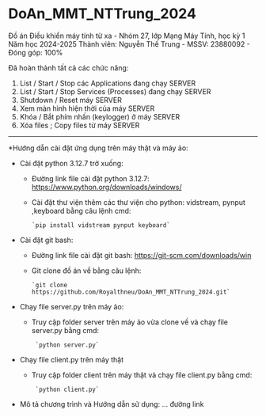 # DoAn_MMT_NTTrung_2024

Đồ án Điều khiển máy tính từ xa - Nhóm 27, lớp Mạng Máy Tính, học kỳ 1 Năm học 2024-2025
Thành viên: Nguyễn Thế Trung - MSSV: 23880092 - Đóng góp: 100%

Đã hoàn thành tất cả các chức năng:
1.	List / Start / Stop các Applications đang chạy SERVER
2.	List / Start / Stop Services (Processes) đang chạy SERVER
3.	Shutdown / Reset máy SERVER
4.	Xem màn hình hiện thời của máy SERVER
5.	Khóa / Bắt phím nhấn (keylogger) ở máy SERVER
6.	Xóa files ; Copy files từ máy SERVER

_________________________________________________________________________________________
*Hướng dẫn cài đặt ứng dụng trên máy thật và máy ảo:
    
- Cài đặt python 3.12.7 trở xuống:
  + Đường link file cài đặt python 3.12.7: https://www.python.org/downloads/windows/
  + Cài đặt thư viện thêm các thư viện cho python: vidstream, pynput ,keyboard bằng câu lệnh cmd:
        
        `pip install vidstream pynput keyboard`
    
- Cài đặt git bash:
  + Đường link file cài đặt git bash: https://git-scm.com/downloads/win
  + Git clone đồ án về bằng câu lệnh:
        
        `git clone https://github.com/Royalthneu/DoAn_MMT_NTTrung_2024.git`   

- Chạy file server.py trên máy ảo: 
  + Truy cập folder server trên máy ảo vừa clone về và chạy file server.py bằng cmd:
         
         `python server.py`
  
- Chạy file client.py trên máy thật
  + Truy cập folder client trên máy thật và chạy file client.py bằng cmd:
         
         `python client.py`

* Mô tả chương trình và Hướng dẫn sử dụng: ... đường link

